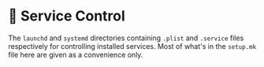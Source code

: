 # 🚀 Service Control

The `launchd` and `systemd` directories containing `.plist` and `.service`
files respectively for controlling installed services. Most of what's in the
`setup.mk` file here are given as a convenience only.
